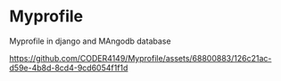 # Myprofile
Myprofile in django and MAngodb database 


https://github.com/CODER4149/Myprofile/assets/68800883/126c21ac-d59e-4b8d-8cd4-9cd6054f1f1d

